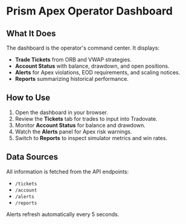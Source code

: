 # Prism Apex Operator Dashboard

## What It Does
The dashboard is the operator's command center. It displays:
- **Trade Tickets** from ORB and VWAP strategies.
- **Account Status** with balance, drawdown, and open positions.
- **Alerts** for Apex violations, EOD requirements, and scaling notices.
- **Reports** summarizing historical performance.

## How to Use
1. Open the dashboard in your browser.
2. Review the **Tickets** tab for trades to input into Tradovate.
3. Monitor **Account Status** for balance and drawdown.
4. Watch the **Alerts** panel for Apex risk warnings.
5. Switch to **Reports** to inspect simulator metrics and win rates.

## Data Sources
All information is fetched from the API endpoints:
- `/tickets`
- `/account`
- `/alerts`
- `/reports`

Alerts refresh automatically every 5 seconds.
